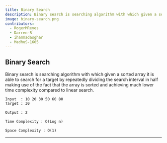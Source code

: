 ```yaml
---
title: Binary Search
description: Binary search is searching algorithm with which given a sorted array it is able to search for a target by repeatedly dividing the search interval in half making use of the fact that the array is sorted and achieving much lower time complexity compared to linear search. 
image: binary-search.png
contributors:
  - RogerMReyes
  - Darren-R
  - ihammadasghar
  - MadhuS-1605
---
```


## Binary Search

Binary search is searching algorithm with which given a sorted array it is able to search for a target by repeatedly dividing the search interval in half making use of the fact that the array is sorted and achieving much lower time complexity compared to linear search. 

```txt
Input  : 10 20 30 50 60 80
Target : 30

Output : 2
```

```txt
Time Complexity : O(Log n)
```

```txt
Space Complexity : O(1)
```

---
